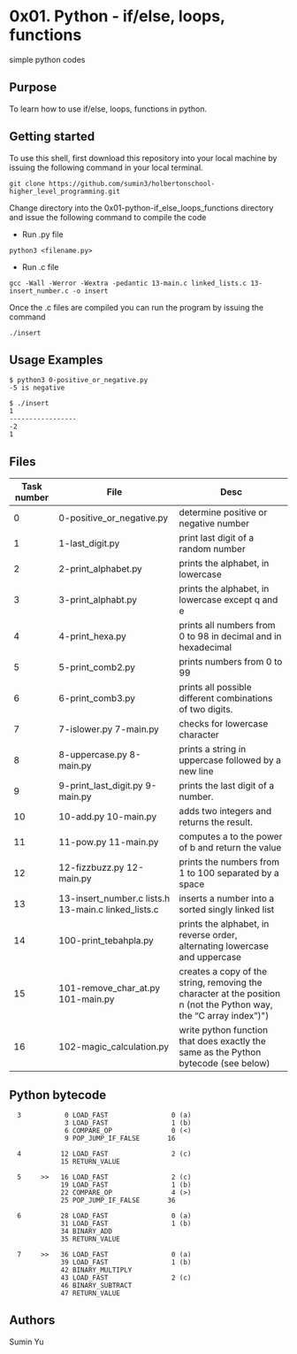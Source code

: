# 0x01. Python - if/else, loops, functions
simple python codes

## Purpose
To learn how to use if/else, loops, functions in python.

## Getting started
To use this shell, first download  this repository into your local machine by issuing the following command in your local terminal. 
```
git clone https://github.com/sumin3/holbertonschool-higher_level_programming.git
```
Change directory into the 0x01-python-if_else_loops_functions directory and issue the following command to compile the code
* Run .py file
```
python3 <filename.py>
```
* Run .c file
```
gcc -Wall -Werror -Wextra -pedantic 13-main.c linked_lists.c 13-insert_number.c -o insert
```
Once the .c files are compiled you can run the program by issuing the command
```
./insert
```
## Usage Examples
```
$ python3 0-positive_or_negative.py
-5 is negative
```
```
$ ./insert
1
-----------------
-2
1
```
## Files
Task number | File | Desc
---|---|---
0 | 0-positive_or_negative.py | determine positive or negative number
1 | 1-last_digit.py | print last digit of a random number
2 | 2-print_alphabet.py |  prints the alphabet, in lowercase
3 | 3-print_alphabt.py | prints the alphabet, in lowercase except q and e
4 | 4-print_hexa.py | prints all numbers from 0 to 98 in decimal and in hexadecimal
5 | 5-print_comb2.py | prints numbers from 0 to 99
6 | 6-print_comb3.py | prints all possible different combinations of two digits.
7 | 7-islower.py 7-main.py| checks for lowercase character
8 | 8-uppercase.py  8-main.py| prints a string in uppercase followed by a new line
9 | 9-print_last_digit.py  9-main.py| prints the last digit of a number.
10 | 10-add.py  10-main.py| adds two integers and returns the result.
11 | 11-pow.py  11-main.py| computes a to the power of b and return the value
12 | 12-fizzbuzz.py  12-main.py| prints the numbers from 1 to 100 separated by a space
13 | 13-insert_number.c  lists.h  13-main.c  linked_lists.c | inserts a number into a sorted singly linked list
14 | 100-print_tebahpla.py | prints the alphabet, in reverse order, alternating lowercase and uppercase
15 | 101-remove_char_at.py 101-main.py |  creates a copy of the string, removing the character at the position n (not the Python way, the “C array index”)")
16 | 102-magic_calculation.py | write python function that does exactly the same as the Python bytecode (see below)

## Python bytecode
```
  3           0 LOAD_FAST                0 (a)
              3 LOAD_FAST                1 (b)
              6 COMPARE_OP               0 (<)
              9 POP_JUMP_IF_FALSE       16

  4          12 LOAD_FAST                2 (c)
             15 RETURN_VALUE

  5     >>   16 LOAD_FAST                2 (c)
             19 LOAD_FAST                1 (b)
             22 COMPARE_OP               4 (>)
             25 POP_JUMP_IF_FALSE       36

  6          28 LOAD_FAST                0 (a)
             31 LOAD_FAST                1 (b)
             34 BINARY_ADD
             35 RETURN_VALUE

  7     >>   36 LOAD_FAST                0 (a)
             39 LOAD_FAST                1 (b)
             42 BINARY_MULTIPLY
             43 LOAD_FAST                2 (c)
             46 BINARY_SUBTRACT
             47 RETURN_VALUE
```
## Authors
Sumin Yu  
